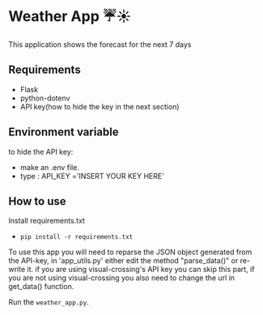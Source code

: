 # Weather App ☔️☀️

This application shows the forecast for the next 7 days

## Requirements
- Flask
- python-dotenv
- API key(how to hide the key in the next section)

## Environment variable
to hide the API key:
- make an .env file.
- type : API_KEY ='INSERT YOUR KEY HERE'

## How to use
Install requirements.txt
- `pip install -r requirements.txt` 

To use this app you will need to reparse the JSON object generated from the API-key,
in 'app_utils.py' either edit the method "parse_data()" or re-write it.
if you are using visual-crossing's API key you can skip this part, if you
are not using visual-crossing you also need to change the url in get_data() function.


Run the `weather_app.py`.